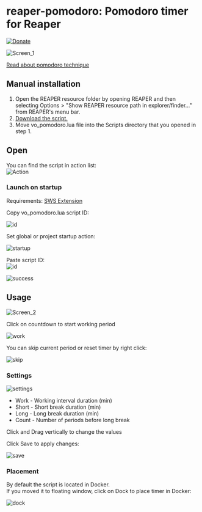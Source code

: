 # reaper-pomodoro: Pomodoro timer for Reaper
[![Donate](https://img.shields.io/badge/donate-paypal-orange.svg)](https://paypal.me/evgazloy)  

![Screen_1](https://i.ibb.co/PDvpWBh/main-full.png)  

[Read about pomodoro technique](https://en.wikipedia.org/wiki/Pomodoro_Technique)  

## Manual installation  
1. Open the REAPER resource folder by opening REAPER and then selecting Options > "Show REAPER resource path in explorer/finder..." from REAPER's menu bar.
2. [Download the script.](https://raw.githubusercontent.com/evgazloy/reaper-pomodoro/main/vo_pomodoro.lua)
3. Move vo_pomodoro.lua file into the Scripts directory that you opened in step 1.

## Open  
You can find the script in action list:  
![Action](https://i.ibb.co/BLzB0ZM/actions.png)

### Launch on startup  
Requirements: [SWS Extension](https://www.sws-extension.org/)  

Copy vo_pomodoro.lua script ID:  

![id](https://i.ibb.co/dQwmmf1/copy.png)  

Set global or project startup action:  

![startup](https://i.ibb.co/NZ0pHVK/set.png)

Paste script ID:  
![id](https://i.ibb.co/hHyw1NX/id.png)  

![success](https://i.ibb.co/9cfYrg2/success.png)

## Usage  

![Screen_2](https://i.ibb.co/Z8Cr1tF/main.png)  

Click on countdown to start working period

![work](https://i.ibb.co/zNFkqCV/progress.png)  

You can skip current period or reset timer by right click:  

![skip](https://i.ibb.co/Y0Mv8yS/skip.png)

### Settings  

![settings](https://i.ibb.co/bK5Vh4L/settings.png)

- Work - Working interval duration (min)
- Short - Short break duration (min)
- Long - Long break duration (min)
- Count - Number of periods before long break  

Click and Drag vertically to change the values  

Click Save to apply changes:  

![save](https://i.ibb.co/thQKXqv/save.png)

### Placement
By default the script is located in Docker.  
If you moved it to floating window, click on Dock to place timer in Docker:

![dock](https://i.ibb.co/GMtFgmv/dock.png)
